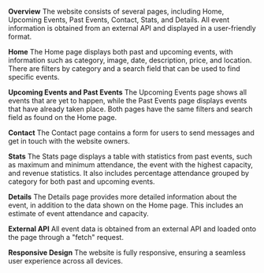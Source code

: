 **Overview**
The website consists of several pages, including Home, Upcoming Events, Past Events, Contact, Stats, and Details. All event information is obtained from an external API and displayed in a user-friendly format.

**Home**
The Home page displays both past and upcoming events, with information such as category, image, date, description, price, and location. There are filters by category and a search field that can be used to find specific events.

**Upcoming Events and Past Events**
The Upcoming Events page shows all events that are yet to happen, while the Past Events page displays events that have already taken place. Both pages have the same filters and search field as found on the Home page.

**Contact**
The Contact page contains a form for users to send messages and get in touch with the website owners.

**Stats**
The Stats page displays a table with statistics from past events, such as maximum and minimum attendance, the event with the highest capacity, and revenue statistics. It also includes percentage attendance grouped by category for both past and upcoming events.

**Details**
The Details page provides more detailed information about the event, in addition to the data shown on the Home page. This includes an estimate of event attendance and capacity.

**External API**
All event data is obtained from an external API and loaded onto the page through a "fetch" request.

**Responsive Design**
The website is fully responsive, ensuring a seamless user experience across all devices.